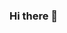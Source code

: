 ### Hi there 👋

<!--
**AhmetAriff/AhmetAriff** is a ✨ _special_ ✨ repository because its `README.md` (this file) appears on your GitHub profile.

Here are some ideas to get you started:

- 🔭 I’m currently working on Back-End
- 🌱 I’m currently learning Back-End and DevOps
- 💬 Ask me about ...
- 📫 How to reach me: karakullukcuahmetarif@gmail.com
![Github stats 2](https://github-readme-stats.vercel.app/api?username=AhmetAriff&show_icons=true&theme=radical)
-->
